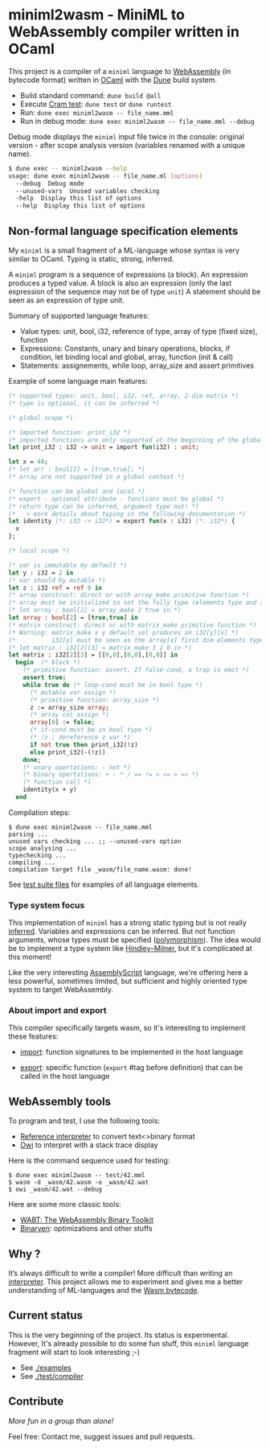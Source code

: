# miniml2wasm - MiniML to WebAssembly compiler written in OCaml

This project is a compiler of a `miniml` language to [WebAssembly](https://webassembly.org) (in bytecode format)
written in [OCaml](https://ocaml.org) with the [Dune](https://dune.build) build system.

- Build standard command: `dune build @all`
- Execute [Cram test](https://dune.readthedocs.io/en/stable/tests.html): `dune test` or `dune runtest`
- Run: `dune exec miniml2wasm -- file_name.mml`
- Run in debug mode: `dune exec miniml2wasm -- file_name.mml --debug`

Debug mode displays the `miniml` input file twice in the console:
original version - after scope analysis version (variables renamed with a unique name).

```sh
$ dune exec -- miniml2wasm --help
usage: dune exec miniml2wasm -- file_name.ml [options]
  --debug  Debug mode
  --unused-vars  Unused variables checking
  -help  Display this list of options
  --help  Display this list of options
```

## Non-formal language specification elements

My `miniml` is a small fragment of a ML-language whose syntax is very similar to OCaml.
Typing is static, strong, inferred.

A `miniml` program is a sequence of expressions (a block).
An expression produces a typed value.
A block is also an expression (only the last expression of the sequence may not be of type `unit`)
A statement should be seen as an expression of type unit.

Summary of supported language features:

- Value types: unit, bool, i32, reference of type, array of type (fixed size), function
- Expressions: Constants, unary and binary operations, blocks, if condition, let binding local and global, array, function (init & call)
- Statements: assignements, while loop, array_size and assert primitives

Example of some language main features:

<!-- $MDX file=test/42.mml -->
```ml
(* supported types: unit, bool, i32, ref, array, 2-dim matrix *)
(* type is optional, it can be inferred *)

(* global scope *)

(* imported function: print_i32 *)
(* imported functions are only supported at the beginning of the global scope *)
let print_i32 : i32 -> unit = import fun(i32) : unit;

let x = 40;
(* let arr : bool[2] = [true,true]; *)
(* array are not supported in a global context *)

(* function can be global and local *)
(* export - optional attribute - functions must be global *)
(* return type can be inferred, argument type not! *)
(*   > more details about typing in the following documentation *)
let identity (*: i32 -> i32*) = export fun(x : i32) (*: i32*) {
  x
};

(* local scope *)

(* var is immutable by default *)
let y : i32 = 2 in
(* var should by mutable *)
let z : i32 ref = ref 0 in
(* array construct: direct or with array_make primitive function *)
(* array must be initialized to set the fully type (elements type and size) *)
(* let array : bool[2] = array_make 2 true in *)
let array : bool[2] = [true,true] in
(* matrix construct: direct or with matrix_make primitive function *)
(* Warning: matrix_make x y default_val produces an i32[y][x] *)
(*          i32[y] must be seen as the array[x] first dim elements type *)
(* let matrix : i32[2][3] = matrix_make 3 2 0 in *)
let matrix : i32[2][3] = [[0,0],[0,0],[0,0]] in
  begin  (* block *)
    (* primitive function: assert. If false-cond, a trap is emit *)
    assert true;
    while true do (* loop-cond must be in bool type *)
      (* mutable var assign *)
      (* primitive function: array_size *)
      z := array_size array;
      (* array col assign *)
      array[0] := false;
      (* if-cond must be in bool type *)
      (* !z : dereference z var *)
      if not true then print_i32(!z)
      else print_i32(-(!z))
    done;
    (* unary opertations: - not *)
    (* binary opertations: + - * / == != < <= > => *)
    (* function call *)
    identity(x + y)
  end
```

Compilation steps:

```shell-session
$ dune exec miniml2wasm -- file_name.mml
parsing ...
unused vars checking ... ;; --unused-vars option
scope analysing ...
typechecking ...
compiling ...
compilation target file _wasm/file_name.wasm: done!
```

See [test suite files](https://github.com/epatrizio/miniml2wasm/tree/main/test/) for examples of all language elements.

### Type system focus

This implementation of `miniml` has a strong static typing but is not really [inferred](https://en.wikipedia.org/wiki/Type_inference).
Variables and expressions can be inferred. But not function arguments, whose types must be specified
([polymorphism](https://en.wikipedia.org/wiki/Parametric_polymorphism)). The idea would be to implement a type system like
[Hindley–Milner](https://en.wikipedia.org/wiki/Hindley%E2%80%93Milner_type_system), but it's complicated at this moment!

Like the very interesting [AssemblyScript](https://www.assemblyscript.org) language,
we're offering here a less powerful, sometimes limited, but sufficient and highly oriented type system to target WebAssembly.

### About import and export

This compiler specifically targets wasm, so it's interesting to implement these features:

- [import](https://webassembly.github.io/spec/core/binary/modules.html#binary-importsec):
function signatures to be implemented in the host language

- [export](https://webassembly.github.io/spec/core/binary/modules.html#binary-exportsec):
specific function (`export` #tag before definition) that can be called in the host language

## WebAssembly tools

To program and test, I use the following tools:

- [Reference interpreter](https://github.com/WebAssembly/spec/tree/main/interpreter) to convert text<>binary format
- [Owi](https://github.com/OCamlPro/owi) to interpret with a stack trace display

Here is the command sequence used for testing:

```shell-session
$ dune exec miniml2wasm -- test/42.mml
$ wasm -d _wasm/42.wasm -o _wasm/42.wat
$ owi _wasm/42.wat --debug
```

Here are some more classic tools:

- [WABT: The WebAssembly Binary Toolkit](https://github.com/WebAssembly/wabt)
- [Binaryen](https://github.com/WebAssembly/binaryen): optimizations and other stuffs

## Why ?

It’s always difficult to write a compiler! More difficult than writing an [interpreter](https://github.com/epatrizio/ola/).
This project allows me to experiment and gives me a better understanding of ML-languages
and the [Wasm bytecode](https://webassembly.github.io/spec/core/binary/index.html).

## Current status

This is the very beginning of the project. Its status is experimental.\
However, It's already possible to do some fun stuff, this `miniml` language fragment will start to look interesting ;-)

- See [./examples](https://github.com/epatrizio/miniml2wasm/tree/main/examples)
- See [./test/compiler](https://github.com/epatrizio/miniml2wasm/tree/main/test/compiler)

## Contribute

*More fun in a group than alone!*

Feel free: Contact me, suggest issues and pull requests.

